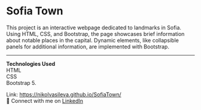 # Sofia Town

This project is an interactive webpage dedicated to landmarks in Sofia. Using HTML, CSS, and Bootstrap, the page showcases brief information about notable places in the capital. Dynamic elements, like collapsible panels for additional information, are implemented with Bootstrap.

<hr>

<strong>Technologies Used</strong><br>
HTML<br>
CSS<br>
Bootstrap 5.

Link: <a href="https://nikolvasileva.github.io/SofiaTown/">https://nikolvasileva.github.io/SofiaTown/</a><br>
💼 Connect with me on <a href="https://2ly.link/23Pyp">LinkedIn</a>
